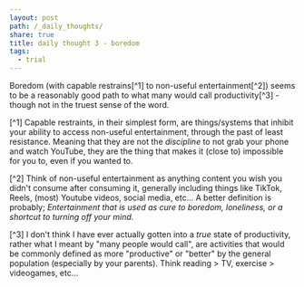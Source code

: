 ```yaml
---
layout: post
path: /_daily_thoughts/
share: true
title: daily thought 3 - boredom
tags:
  - trial
---
```


Boredom (with capable restrains[^1] to non-useful entertainment[^2]) seems to be a reasonably good path to what many would call productivity[^3] - though not in the truest sense of the word. 

[^1]  Capable restraints, in their simplest form, are things/systems that inhibit your ability to access non-useful entertainment, through the past of least resistance. Meaning that they are not the *discipline* to not grab your phone and watch YouTube, they are the thing that makes it (close to) impossible for you to, even if you wanted to. 

[^2] Think of non-useful entertainment as anything content you wish you didn't consume after consuming it, generally including things like TikTok, Reels, (most) Youtube videos, social media, etc... A better definition is probably; *Entertainment that is used as cure to boredom, loneliness, or a shortcut to turning off your mind.*

[^3] I don't think I have ever actually gotten into a *true* state of productivity, rather what I meant by "many people would call", are activities that would be commonly defined as more "productive" or "better" by the general population (especially by your parents). Think reading > TV, exercise > videogames, etc...







